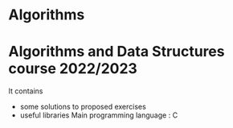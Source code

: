 # Algorithms
Algorithms and Data Structures course 2022/2023
===============================================
It contains
  - some solutions to proposed exercises
  - useful libraries
Main programming language : C

